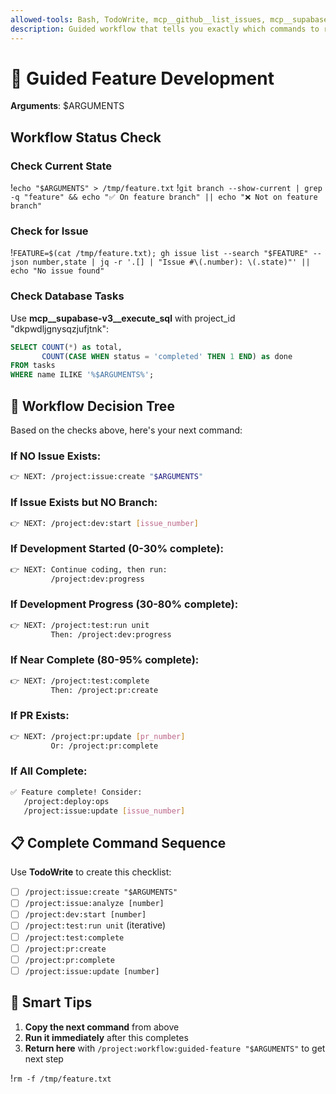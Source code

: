 ```yaml
---
allowed-tools: Bash, TodoWrite, mcp__github__list_issues, mcp__supabase-v3__execute_sql
description: Guided workflow that tells you exactly which commands to run next
---
```


# 🎯 Guided Feature Development

**Arguments**: $ARGUMENTS

## Workflow Status Check

### Check Current State
!`echo "$ARGUMENTS" > /tmp/feature.txt`
!`git branch --show-current | grep -q "feature" && echo "✅ On feature branch" || echo "❌ Not on feature branch"`

### Check for Issue
!`FEATURE=$(cat /tmp/feature.txt); gh issue list --search "$FEATURE" --json number,state | jq -r '.[] | "Issue #\(.number): \(.state)"' || echo "No issue found"`

### Check Database Tasks
Use **mcp__supabase-v3__execute_sql** with project_id "dkpwdljgnysqzjufjtnk":
```sql
SELECT COUNT(*) as total, 
       COUNT(CASE WHEN status = 'completed' THEN 1 END) as done
FROM tasks 
WHERE name ILIKE '%$ARGUMENTS%';
```

## 🚦 Workflow Decision Tree

Based on the checks above, here's your next command:

### If NO Issue Exists:
```bash
👉 NEXT: /project:issue:create "$ARGUMENTS"
```

### If Issue Exists but NO Branch:
```bash
👉 NEXT: /project:dev:start [issue_number]
```

### If Development Started (0-30% complete):
```bash
👉 NEXT: Continue coding, then run:
         /project:dev:progress
```

### If Development Progress (30-80% complete):
```bash
👉 NEXT: /project:test:run unit
         Then: /project:dev:progress
```

### If Near Complete (80-95% complete):
```bash
👉 NEXT: /project:test:complete
         Then: /project:pr:create
```

### If PR Exists:
```bash
👉 NEXT: /project:pr:update [pr_number]
         Or: /project:pr:complete
```

### If All Complete:
```bash
✅ Feature complete! Consider:
   /project:deploy:ops
   /project:issue:update [issue_number]
```

## 📋 Complete Command Sequence

Use **TodoWrite** to create this checklist:
- [ ] `/project:issue:create "$ARGUMENTS"`
- [ ] `/project:issue:analyze [number]`
- [ ] `/project:dev:start [number]`
- [ ] `/project:test:run unit` (iterative)
- [ ] `/project:test:complete`
- [ ] `/project:pr:create`
- [ ] `/project:pr:complete`
- [ ] `/project:issue:update [number]`

## 🎯 Smart Tips

1. **Copy the next command** from above
2. **Run it immediately** after this completes
3. **Return here** with `/project:workflow:guided-feature "$ARGUMENTS"` to get next step

!`rm -f /tmp/feature.txt`